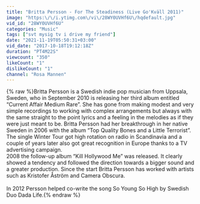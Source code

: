 ```yaml
---
title: "Britta Persson - For The Steadiness (Live Go'Kväll 2011)"
image: "https:\/\/i.ytimg.com\/vi\/28WY0UVHf6U\/hqdefault.jpg"
vid_id: "28WY0UVHf6U"
categories: "Music"
tags: ["svt mysig tv i drive my friend"]
date: "2021-11-19T05:50:31+03:00"
vid_date: "2017-10-18T19:12:18Z"
duration: "PT4M22S"
viewcount: "350"
likeCount: "1"
dislikeCount: "1"
channel: "Rosa Mannen"
---
```

{% raw %}Britta Persson is a Swedish indie pop musician from Uppsala, Sweden, who in September 2010 is releasing her third album entitled “Current Affair Medium Rare”. She has gone from making modest and very simple recordings to working with complex arrangements but always with the same straight to the point lyrics and a feeling in the melodies as if they were just meant to be. Britta Persson had her breakthrough in her native Sweden in 2006 with the album “Top Quality Bones and a Little Terrorist”. The single Winter Tour got high rotation on radio in Scandinavia and a couple of years later also got great recognition in Europe thanks to a TV advertising campaign.<br />2008 the follow-up album “Kill Hollywood Me” was released. It clearly showed a tendency and followed the direction towards a bigger sound and a greater production. Since the start Britta Persson has worked with artists such as Kristofer Åström and Camera Obscura.<br /><br />In 2012 Persson helped co-write the song So Young So High by Swedish Duo Dada Life.{% endraw %}
